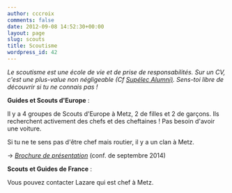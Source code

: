 ```yaml
---
author: cccroix
comments: false
date: 2012-09-08 14:52:30+00:00
layout: page
slug: scouts
title: Scoutisme
wordpress_id: 42
---
```


_Le scoutisme est une école de vie et de prise de responsabilités. Sur un CV, c'est une plus-value non négligeable (Cf [Supélec Alumni)](http://www.asso-supelec.org/docs/2012080120517_Fichejeunesdiplms.pdf). Sens-toi libre de découvrir si tu ne connais pas !_

**Guides et Scouts d'Europe** :

Il y a 4 groupes de Scouts d'Europe à Metz, 2 de filles et 2 de garçons. Ils recherchent activement des chefs et des cheftaines ! Pas besoin d'avoir une voiture.

Si tu ne te sens pas d'être chef mais routier, il y a un clan à Metz.

→ [_Brochure de présentation_](https://cccroixmetz.files.wordpress.com/2012/09/scout-europe.pdf) (conf. de septembre 2014)

**Scouts et Guides de France** :

Vous pouvez contacter Lazare qui est chef à Metz.
